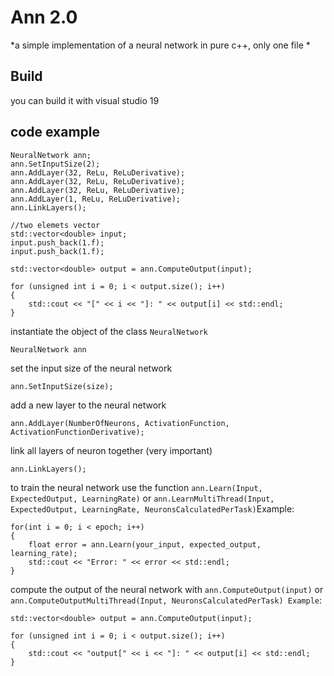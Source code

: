  # **Ann 2.0**
 *a simple implementation of a neural network in pure c++, only one file * 
 
 
 
 ## Build
 you can build it with visual studio 19

## code example

    NeuralNetwork ann;
	ann.SetInputSize(2);
	ann.AddLayer(32, ReLu, ReLuDerivative);
	ann.AddLayer(32, ReLu, ReLuDerivative); 
	ann.AddLayer(32, ReLu, ReLuDerivative);
	ann.AddLayer(1, ReLu, ReLuDerivative);
	ann.LinkLayers();
	
	//two elemets vector
	std::vector<double> input;
	input.push_back(1.f);
	input.push_back(1.f);
	
	std::vector<double> output = ann.ComputeOutput(input);

	for (unsigned int i = 0; i < output.size(); i++)
	{
		std::cout << "[" << i << "]: " << output[i] << std::endl;
	}
  
  
instantiate the object of the class `NeuralNetwork`

    NeuralNetwork ann
    
set the input size of the neural network

    ann.SetInputSize(size);
add a new layer to the neural network

    ann.AddLayer(NumberOfNeurons, ActivationFunction, ActivationFunctionDerivative);
link all layers of neuron together (very important)

    ann.LinkLayers();
    
to train the neural network use the function `ann.Learn(Input, ExpectedOutput, LearningRate)` or `ann.LearnMultiThread(Input, ExpectedOutput, LearningRate, NeuronsCalculatedPerTask)`Example:

    for(int i = 0; i < epoch; i++)
    {
	    float error = ann.Learn(your_input, expected_output, learning_rate);
	    std::cout << "Error: " << error << std::endl;
	}

compute the output of the neural network with `ann.ComputeOutput(input)`  or `ann.ComputeOutputMultiThread(Input, NeuronsCalculatedPerTask) Example`:

    std::vector<double> output = ann.ComputeOutput(input);
    
    for (unsigned int i = 0; i < output.size(); i++)
    {
    	std::cout << "output[" << i << "]: " << output[i] << std::endl;
    }
